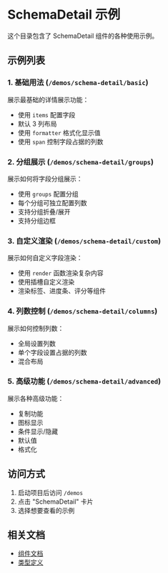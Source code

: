 # SchemaDetail 示例

这个目录包含了 SchemaDetail 组件的各种使用示例。

## 示例列表

### 1. 基础用法 (`/demos/schema-detail/basic`)
展示最基础的详情展示功能：
- 使用 `items` 配置字段
- 默认 3 列布局
- 使用 `formatter` 格式化显示值
- 使用 `span` 控制字段占据的列数

### 2. 分组展示 (`/demos/schema-detail/groups`)
展示如何将字段分组展示：
- 使用 `groups` 配置分组
- 每个分组可独立配置列数
- 支持分组折叠/展开
- 支持分组边框

### 3. 自定义渲染 (`/demos/schema-detail/custom`)
展示如何自定义字段渲染：
- 使用 `render` 函数渲染复杂内容
- 使用插槽自定义渲染
- 渲染标签、进度条、评分等组件

### 4. 列数控制 (`/demos/schema-detail/columns`)
展示如何控制列数：
- 全局设置列数
- 单个字段设置占据的列数
- 混合布局

### 5. 高级功能 (`/demos/schema-detail/advanced`)
展示各种高级功能：
- 复制功能
- 图标显示
- 条件显示/隐藏
- 默认值
- 格式化

## 访问方式

1. 启动项目后访问 `/demos`
2. 点击 "SchemaDetail" 卡片
3. 选择想要查看的示例

## 相关文档

- [组件文档](../../../components/business/SchemaDetail/USAGE.md)
- [类型定义](../../../components/business/SchemaDetail/types.ts)
